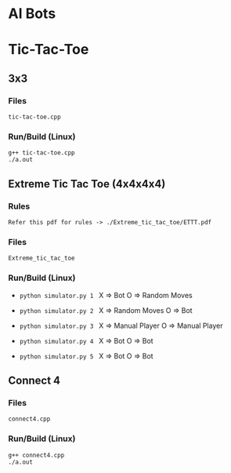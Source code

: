 # AI Bots 

# Tic-Tac-Toe
## 3x3
### Files
	tic-tac-toe.cpp
### Run/Build (Linux)
	g++ tic-tac-toe.cpp
	./a.out
	
## Extreme Tic Tac Toe (4x4x4x4)
### Rules
	Refer this pdf for rules -> ./Extreme_tic_tac_toe/ETTT.pdf
### Files 
	Extreme_tic_tac_toe
### Run/Build (Linux)  

- ```python simulator.py 1 ```
	X => Bot
	O => Random Moves


- ```python simulator.py 2 ```
	X => Random Moves
	O => Bot

	
- ```python simulator.py 3 ```
	X => Manual Player
	O => Manual Player

	
- ```python simulator.py 4 ```
	X => Bot
	O => Bot

	
- ```python simulator.py 5 ```
	X => Bot
	O => Bot	


## Connect 4
### Files
	connect4.cpp
### Run/Build (Linux)
	g++ connect4.cpp
	./a.out
